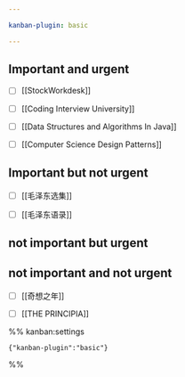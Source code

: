 ```yaml
---

kanban-plugin: basic

---
```


## Important and urgent

- [ ] [[StockWorkdesk]]
- [ ] [[Coding Interview University]]
- [ ] [[Data Structures and Algorithms In Java]]
- [ ] [[Computer Science Design Patterns]]


## Important but not urgent

- [ ] [[毛泽东选集]]
- [ ] [[毛泽东语录]]


## not important but urgent



## not important and not urgent

- [ ] [[奇想之年]]
- [ ] [[THE PRINCIPIA]]




%% kanban:settings
```
{"kanban-plugin":"basic"}
```
%%